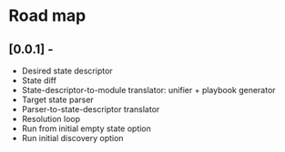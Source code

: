 # Road map


## [0.0.1] - 

- Desired state descriptor
- State diff
- State-descriptor-to-module translator: unifier + playbook generator
- Target state parser
- Parser-to-state-descriptor translator
- Resolution loop
- Run from initial empty state option
- Run initial discovery option



